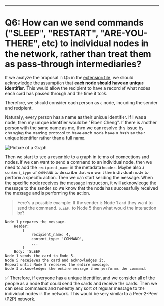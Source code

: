 
---
# Q6: How can we send commands ("SLEEP", "RESTART", "ARE-YOU-THERE", etc) to individual nodes in the network, rather than treat them as pass-through intermediaries?

If we analyze the proposal in Q5 in the [extension file](extension.md), we should acknowledge the assumption that **each node should have an unique identifier**. This would allow the recipient to have a record of what nodes each card has passed through and the time it took.

Therefore, we should consider each person as a node, including the sender and recipient. 

Naturally, every person has a name as their unique identifier. If I was a node, then my unique identifier would be "Elbert Cheng". If there is another person with the same name as me, then we can resolve this issue by changing the naming protocol to have each node have a hash as their unique identifier rather than a full name.

![Picture of a Graph](http://web.cecs.pdx.edu/~sheard/course/Cs163/Graphics/graph1.png)

Then we start to see a resemble to a graph in terms of connections and nodes. If we can want to send a command to an individual node, then we need to add the `recipient_name` in the metadata `header`. Maybe also a `content_type` of `COMMAND` to describe that we want the individual node to perform a specific action. Then we can start sending the message. When the specific node receives the message instruction, it will acknowledge the message to the sender so we know that the node has successfully received the message and is performing the action.

> Here's a possible example: If the sender is Node 1 and they want to send the command, `SLEEP`, to Node 5 then what would the interaction be?

    Node 1 prepares the message.
        Header: 
            {
                recipient_name: 4,
                content_type: 'COMMAND',
                ...
            }
        Body: 'SLEEP'
    Node 1 sends the card to Node 5.
    Node 5 receieves the card and acknowledges it.
    Repeat until Node 5 receives the entire message.
    Node 5 acknowledges the entire message then performs the command.

:white_check_mark: Therefore, if everyone has a unique identifier, and we consider all of the people as a node that could send the cards and receive the cards. Then we can send commands and honestly any sort of regular message to the individual nodes in the network. This would be very similar to a Peer-2-Peer (P2P) network.

